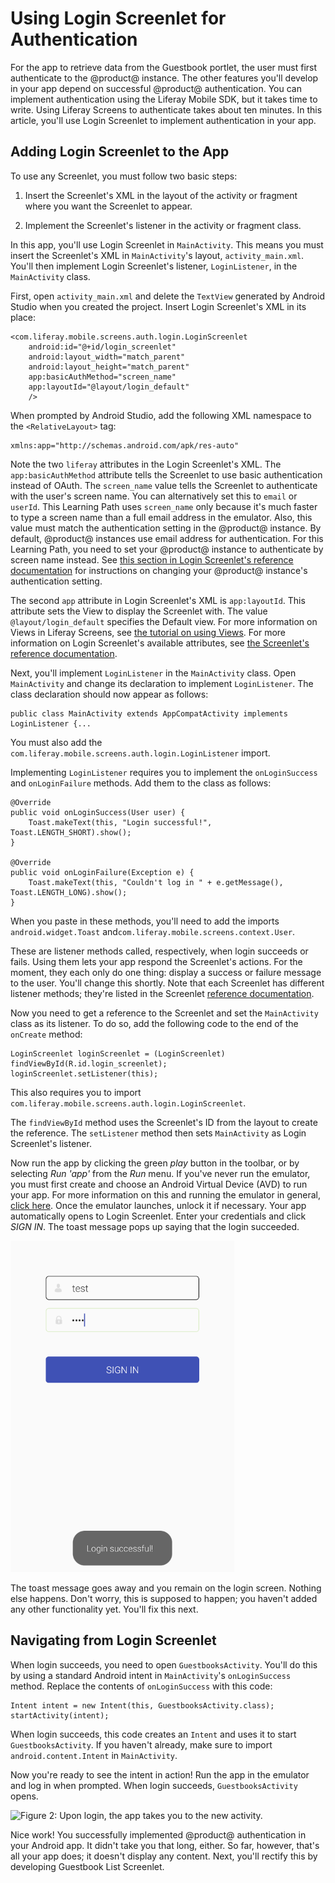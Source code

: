 # Using Login Screenlet for Authentication [](id=using-login-screenlet-for-authentication)

For the app to retrieve data from the Guestbook portlet, the user must first 
authenticate to the @product@ instance. The other features you'll develop 
in your app depend on successful @product@ authentication. You can implement 
authentication using the Liferay Mobile SDK, but it takes time to write. Using 
Liferay Screens to authenticate takes about ten minutes. In this article, you'll 
use Login Screenlet to implement authentication in your app. 

## Adding Login Screenlet to the App [](id=adding-login-screenlet-to-the-app)

To use any Screenlet, you must follow two basic steps:

1. Insert the Screenlet's XML in the layout of the activity or fragment where 
   you want the Screenlet to appear. 

2. Implement the Screenlet's listener in the activity or fragment class. 

In this app, you'll use Login Screenlet in `MainActivity`. This means you must 
insert the Screenlet's XML in `MainActivity`'s layout, `activity_main.xml`. 
You'll then implement Login Screenlet's listener, `LoginListener`, in the 
`MainActivity` class. 

First, open `activity_main.xml` and delete the `TextView` generated by Android 
Studio when you created the project. Insert Login Screenlet's XML in its place: 

    <com.liferay.mobile.screens.auth.login.LoginScreenlet
        android:id="@+id/login_screenlet"
        android:layout_width="match_parent"
        android:layout_height="match_parent"
        app:basicAuthMethod="screen_name"
        app:layoutId="@layout/login_default"
        />

When prompted by Android Studio, add the following XML namespace to the 
`<RelativeLayout>` tag: 

    xmlns:app="http://schemas.android.com/apk/res-auto"

Note the two `liferay` attributes in the Login Screenlet's XML. The 
`app:basicAuthMethod` attribute tells the Screenlet to use basic
authentication instead of OAuth. The `screen_name` value tells the Screenlet 
to authenticate with the user's screen name. You can alternatively set this to 
`email` or `userId`. This Learning Path uses `screen_name` only because it's 
much faster to type a screen name than a full email address in the emulator. 
Also, this value must match the authentication setting in the @product@ 
instance. By default, @product@ instances use email address for authentication. 
For this Learning Path, you need to set your @product@ instance to authenticate 
by screen name instead. See 
[this section in Login Screenlet's reference documentation](/develop/reference/-/knowledge_base/7-0/loginscreenlet-for-android#basic-authentication) 
for instructions on changing your @product@ instance's authentication setting. 

The second `app` attribute in Login Screenlet's XML is `app:layoutId`.
This attribute sets the View to display the Screenlet with. The value 
`@layout/login_default` specifies the Default view. For more information on 
Views in Liferay Screens, see 
[the tutorial on using Views](/develop/tutorials/-/knowledge_base/7-0/using-views-in-android-screenlets). 
For more information on Login Screenlet's available attributes, see 
[the Screenlet's reference documentation](/develop/reference/-/knowledge_base/7-0/loginscreenlet-for-android). 

Next, you'll implement `LoginListener` in the `MainActivity` class. Open 
`MainActivity` and change its declaration to implement `LoginListener`. The 
class declaration should now appear as follows: 

    public class MainActivity extends AppCompatActivity implements LoginListener {...

You must also add the `com.liferay.mobile.screens.auth.login.LoginListener` 
import. 

Implementing `LoginListener` requires you to implement the `onLoginSuccess` and 
`onLoginFailure` methods. Add them to the class as follows: 

    @Override
    public void onLoginSuccess(User user) {
        Toast.makeText(this, "Login successful!", Toast.LENGTH_SHORT).show();
    }

    @Override
    public void onLoginFailure(Exception e) {
        Toast.makeText(this, "Couldn't log in " + e.getMessage(), Toast.LENGTH_LONG).show();
    }

When you paste in these methods, you'll need to add the imports 
`android.widget.Toast` and`com.liferay.mobile.screens.context.User`. 

These are listener methods called, respectively, when login succeeds or fails. 
Using them lets your app respond the Screenlet's actions. For the moment, they 
each only do one thing: display a success or failure message to the user. You'll 
change this shortly. Note that each Screenlet has different listener methods; 
they're listed in the Screenlet 
[reference documentation](/develop/reference/-/knowledge_base/7-0/screenlets-in-liferay-screens-for-android). 

Now you need to get a reference to the Screenlet and set the `MainActivity` 
class as its listener. To do so, add the following code to the end of the 
`onCreate` method: 

    LoginScreenlet loginScreenlet = (LoginScreenlet) findViewById(R.id.login_screenlet);
    loginScreenlet.setListener(this);

This also requires you to import 
`com.liferay.mobile.screens.auth.login.LoginScreenlet`. 

The `findViewById` method uses the Screenlet's ID from the layout to create the 
reference. The `setListener` method then sets `MainActivity` as Login 
Screenlet's listener. 

Now run the app by clicking the green *play* button in the toolbar, or by 
selecting *Run 'app'* from the *Run* menu. If you've never run the emulator, you 
must first create and choose an Android Virtual Device (AVD) to run your app. 
For more information on this and running the emulator in general, 
[click here](https://developer.android.com/studio/run/emulator.html). 
Once the emulator launches, unlock it if necessary. Your app automatically opens 
to Login Screenlet. Enter your credentials and click *SIGN IN*. The toast 
message pops up saying that the login succeeded. 

![Figure 1: Login Screenlet successfully authenticated you with the @product@ instance.](../../../images/android-login-screenlet-success.png)

The toast message goes away and you remain on the login screen. Nothing else 
happens. Don't worry, this is supposed to happen; you haven't added any other 
functionality yet. You'll fix this next. 

## Navigating from Login Screenlet [](id=navigating-from-login-screenlet)

When login succeeds, you need to open `GuestbooksActivity`. You'll do this by 
using a standard Android intent in `MainActivity`'s `onLoginSuccess` method. 
Replace the contents of `onLoginSuccess` with this code: 

    Intent intent = new Intent(this, GuestbooksActivity.class);
    startActivity(intent);

When login succeeds, this code creates an `Intent` and uses it to start 
`GuestbooksActivity`. If you haven't already, make sure to import 
`android.content.Intent` in `MainActivity`. 

Now you're ready to see the intent in action! Run the app in the emulator and 
log in when prompted. When login succeeds, `GuestbooksActivity` opens. 

![Figure 2: Upon login, the app takes you to the new activity.](../../../images/android-login-success-intent.png)

Nice work! You successfully implemented @product@ authentication in your Android 
app. It didn't take you that long, either. So far, however, that's all your app 
does; it doesn't display any content. Next, you'll rectify this by developing 
Guestbook List Screenlet. 
